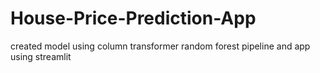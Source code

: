 # House-Price-Prediction-App
created model using column transformer random forest pipeline and app using streamlit
